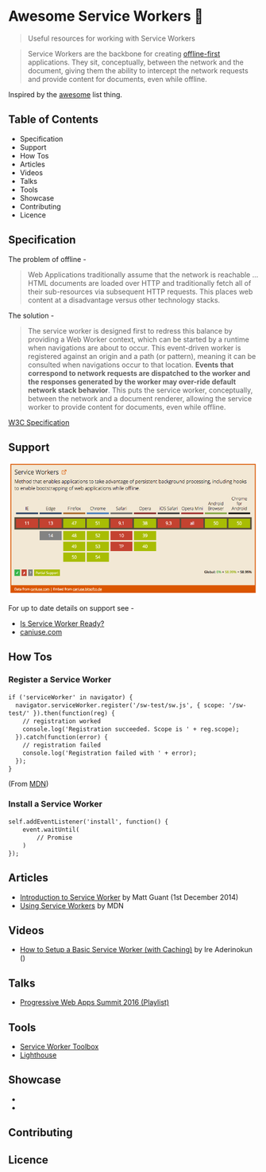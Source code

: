 # Awesome Service Workers 📡

> Useful resources for working with Service Workers

> Service Workers are the backbone for creating [offline-first](http://offlinefirst.org/) applications. They sit, conceptually, between the network and the document, giving them the ability to intercept the network requests and provide content for documents, even while offline.

Inspired by the [awesome](https://github.com/sindresorhus/awesome) list thing.

## Table of Contents

- Specification
- Support
- How Tos
- Articles
- Videos
- Talks
- Tools
- Showcase
- Contributing
- Licence



## Specification

The problem of offline -

> Web Applications traditionally assume that the network is reachable ... HTML documents are loaded over HTTP and traditionally fetch all of their sub-resources via subsequent HTTP requests. This places web content at a disadvantage versus other technology stacks.

The solution -

> The service worker is designed first to redress this balance by providing a Web Worker context, which can be started by a runtime when navigations are about to occur. This event-driven worker is registered against an origin and a path (or pattern), meaning it can be consulted when navigations occur to that location. **Events that correspond to network requests are dispatched to the worker and the responses generated by the worker may over-ride default network stack behavior**. This puts the service worker, conceptually, between the network and a document renderer, allowing the service worker to provide content for documents, even while offline.

[W3C Specification](http://www.w3.org/TR/service-workers/)


## Support

![Support Table (Last updated 7th July 2016)](support.png)


For up to date details on support see -

- [Is Service Worker Ready?](https://jakearchibald.github.io/isserviceworkerready/)
- [caniuse.com](http://caniuse.com/#feat=serviceworkers)



## How Tos

### Register a Service Worker


```
if ('serviceWorker' in navigator) {
  navigator.serviceWorker.register('/sw-test/sw.js', { scope: '/sw-test/' }).then(function(reg) {
    // registration worked
    console.log('Registration succeeded. Scope is ' + reg.scope);
  }).catch(function(error) {
    // registration failed
    console.log('Registration failed with ' + error);
  });
}
```

(From [MDN](https://developer.mozilla.org/en-US/docs/Web/API/Service_Worker_API/Using_Service_Workers))


### Install a Service Worker

```
self.addEventListener('install', function() {
	event.waitUntil(
		// Promise
	)
});
```




## Articles

- [Introduction to Service Worker](http://www.html5rocks.com/en/tutorials/service-worker/introduction/) by Matt Guant (1st December 2014)
- [Using Service Workers](https://developer.mozilla.org/en-US/docs/Web/API/Service_Worker_API/Using_Service_Workers) by MDN


## Videos

- [How to Setup a Basic Service Worker (with Caching)](https://www.youtube.com/watch?v=BfL3pprhnms) by Ire Aderinokun ()


## Talks


- [Progressive Web Apps Summit 2016 (Playlist)](https://www.youtube.com/playlist?list=PLNYkxOF6rcIAWWNR_Q6eLPhsyx6VvYjVb)


## Tools

- [Service Worker Toolbox](https://github.com/GoogleChrome/sw-toolbox)
- [Lighthouse](https://github.com/GoogleChrome/lighthouse)



## Showcase

- 
- 


## Contributing


## Licence





